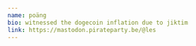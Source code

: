 ```yaml
---
name: poäng
bio: witnessed the dogecoin inflation due to jiktim
link: https://mastodon.pirateparty.be/@les
---
```

